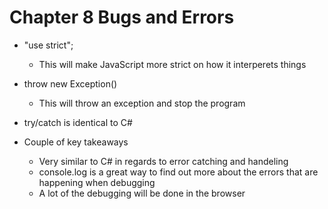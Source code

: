 # Chapter 8 Bugs and Errors

- "use strict";
  - This will make JavaScript more strict on how it interperets things

- throw new Exception()
  - This will throw an exception and stop the program

- try/catch is identical to C#

- Couple of key takeaways
  - Very similar to C# in regards to error catching and handeling
  - console.log is a great way to find out more about the errors that are happening when debugging
  - A lot of the debugging will be done in the browser